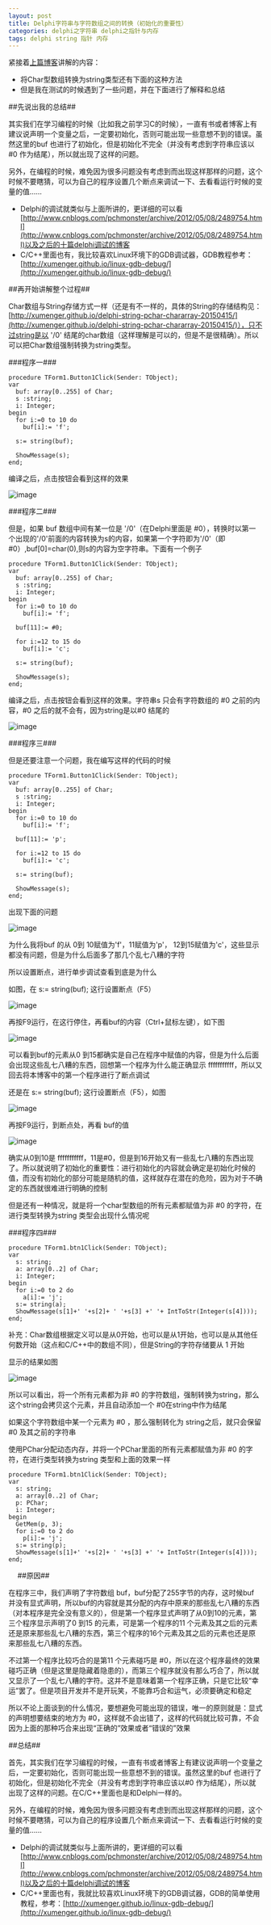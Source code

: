 ```yaml
---
layout: post
title: Delphi字符串与字符数组之间的转换（初始化的重要性）
categories: delphi之字符串 delphi之指针与内存
tags: delphi string 指针 内存
---
```



紧接着[上篇博客](http://xumenger.github.io/delphi-string-pchar-chararray-20150422-01/)讲解的内容：

* 将Char型数组转换为string类型还有下面的这种方法
* 但是我在测试的时候遇到了一些问题，并在下面进行了解释和总结


##先说出我的总结##

其实我们在学习编程的时候（比如我之前学习C的时候），一直有书或者博客上有建议说声明一个变量之后，一定要初始化，否则可能出现一些意想不到的错误。虽然这里的buf 也进行了初始化，但是初始化不完全（并没有考虑到字符串应该以#0 作为结尾），所以就出现了这样的问题。

另外，在编程的时候，难免因为很多问题没有考虑到而出现这样那样的问题，这个时候不要瞎猜，可以为自己的程序设置几个断点来调试一下、去看看运行时候的变量的值……

* Delphi的调试就类似与上面所讲的，更详细的可以看[http://www.cnblogs.com/pchmonster/archive/2012/05/08/2489754.html](http://www.cnblogs.com/pchmonster/archive/2012/05/08/2489754.html)以及之后的十篇delphi调试的博客
* C/C++里面也有，我比较喜欢Linux环境下的GDB调试器，GDB教程参考：[http://xumenger.github.io/linux-gdb-debug/](http://xumenger.github.io/linux-gdb-debug/)

 
##再开始讲解整个过程##

Char数组与String存储方式一样（还是有不一样的，具体的String的存储结构见：[http://xumenger.github.io/delphi-string-pchar-chararray-20150415/](http://xumenger.github.io/delphi-string-pchar-chararray-20150415/)），只不过string是以 '/0' 结尾的char数组（这样理解是可以的，但是不是很精确）。所以可以把Char数组强制转换为string类型。

###程序一###

    procedure TForm1.Button1Click(Sender: TObject);
    var
      buf: array[0..255] of Char;
      s :string;
      i: Integer;
    begin
      for i:=0 to 10 do
        buf[i]:= 'f';
    
      s:= string(buf);
    
      ShowMessage(s);
    end;
 

编译之后，点击按钮会看到这样的效果

![image](../media/image/2015-04-22/1.png)


###程序二###

但是，如果 buf 数组中间有某一位是 '/0'（在Delphi里面是 #0），转换时以第一个出现的'/0'前面的内容转换为s的内容，如果第一个字符即为'/0'（即#0）,buf[0]=char(0),则s的内容为空字符串。下面有一个例子

    procedure TForm1.Button1Click(Sender: TObject);
    var
      buf: array[0..255] of Char;
      s :string;
      i: Integer;
    begin
      for i:=0 to 10 do
        buf[i]:= 'f';
    
      buf[11]:= #0;
    
      for i:=12 to 15 do
        buf[i]:= 'c';
    
      s:= string(buf);
    
      ShowMessage(s);
    end;
 
编译之后，点击按钮会看到这样的效果。字符串s 只会有字符数组的 #0 之前的内容，#0 之后的就不会有，因为string是以#0 结尾的

![image](../media/image/2015-04-22/2.png) 

###程序三###

但是还要注意一个问题，我在编写这样的代码的时候

    procedure TForm1.Button1Click(Sender: TObject);
    var
      buf: array[0..255] of Char;
      s :string;
      i: Integer;
    begin
      for i:=0 to 10 do
        buf[i]:= 'f';
    
      buf[11]:= 'p';
    
      for i:=12 to 15 do
        buf[i]:= 'c';
    
      s:= string(buf);
    
      ShowMessage(s);
    end;

出现下面的问题

![image](../media/image/2015-04-22/3.png)

为什么我将buf 的从 0到 10赋值为'f'，11赋值为'p'， 12到15赋值为'c'，这些显示都没有问题，但是为什么后面多了那几个乱七八糟的字符

所以设置断点，进行单步调试查看到底是为什么

如图，在  s:= string(buf); 这行设置断点（F5）

![image](../media/image/2015-04-22/4.png)

再按F9运行，在这行停住，再看buf的内容（Ctrl+鼠标左键），如下图

![image](../media/image/2015-04-22/5.png)

可以看到buf的元素从0 到15都确实是自己在程序中赋值的内容，但是为什么后面会出现这些乱七八糟的东西，回想第一个程序为什么能正确显示 fffffffffff，所以又回去将本博客中的第一个程序进行了断点调试

还是在  s:= string(buf); 这行设置断点（F5），如图

![image](../media/image/2015-04-22/6.png)

再按F9运行，到断点处，再看 buf的值

![image](../media/image/2015-04-22/7.png)

确实从0到10是 fffffffffff，11是#0，但是到16开始又有一些乱七八糟的东西出现了。所以就说明了初始化的重要性：进行初始化的内容就会确定是初始化时候的值，而没有初始化的部分可能是随机的值，这样就存在潜在的危险，因为对于不确定的东西就很难进行明确的控制

但是还有一种情况，就是将一个char型数组的所有元素都赋值为非 #0 的字符，在进行类型转换为string 类型会出现什么情况呢

###程序四###

    procedure TForm1.btn1Click(Sender: TObject);
    var
      s: string;
      a: array[0..2] of Char;
      i: Integer;
    begin
      for i:=0 to 2 do
        a[i]:= 'j';
      s:= string(a);
      ShowMessage(s[1]+' '+s[2]+ ' '+s[3] +' '+ IntToStr(Integer(s[4])));
    end;

补充：Char数组根据定义可以是从0开始，也可以是从1开始，也可以是从其他任何数开始（这点和C/C++中的数组不同），但是String的字符存储要从 1 开始

显示的结果如图

![image](../media/image/2015-04-22/8.png)

所以可以看出，将一个所有元素都为非 #0 的字符数组，强制转换为string，那么这个string会拷贝这个元素，并且自动添加一个 #0在string中作为结尾

如果这个字符数组中某一个元素为 #0 ，那么强制转化为 string之后，就只会保留#0 及其之前的字符串

使用PChar分配动态内存，并将一个PChar里面的所有元素都赋值为非 #0 的字符，在进行类型转换为string 类型和上面的效果一样

    procedure TForm1.btn1Click(Sender: TObject);
    var
      s: string;
      a: array[0..2] of Char;
      p: PChar;
      i: Integer;
    begin
      GetMem(p, 3);
      for i:=0 to 2 do
        p[i]:= 'j';
      s:= string(p);
      ShowMessage(s[1]+' '+s[2]+ ' '+s[3] +' '+ IntToStr(Integer(s[4])));
    end;
　 
##原因##

在程序三中，我们声明了字符数组 buf，buf分配了255字节的内存，这时候buf 并没有显式声明，所以buf的内容就是其分配的内存中原来的那些乱七八糟的东西（对本程序是完全没有意义的），但是第一个程序显式声明了从0到10的元素，第三个程序显示声明了0 到15 的元素，可是第一个程序的11 个元素及其之后的元素还是原来那些乱七八糟的东西，第三个程序的16个元素及其之后的元素也还是原来那些乱七八糟的东西。

不过第一个程序比较巧合的是第11 个元素碰巧是 #0，所以在这个程序最终的效果碰巧正确（但是这里是隐藏着隐患的），而第三个程序就没有那么巧合了，所以就又显示了一个乱七八糟的字符。这并不是意味着第一个程序正确，只是它比较“幸运”罢了。但是项目开发并不是开玩笑，不能靠巧合和运气，必须要确定和稳定

所以不论上面谈到的什么情况，要想避免可能出现的错误，唯一的原则就是：显式的声明想要结束的地方为 #0，这样就不会出错了，这样的代码就比较可靠，不会因为上面的那种巧合来出现“正确的”效果或者“错误的”效果


##总结##

首先，其实我们在学习编程的时候，一直有书或者博客上有建议说声明一个变量之后，一定要初始化，否则可能出现一些意想不到的错误。虽然这里的buf 也进行了初始化，但是初始化不完全（并没有考虑到字符串应该以#0 作为结尾），所以就出现了这样的问题。在C/C++里面也是和Delphi一样的。

另外，在编程的时候，难免因为很多问题没有考虑到而出现这样那样的问题，这个时候不要瞎猜，可以为自己的程序设置几个断点来调试一下、去看看运行时候的变量的值……

* Delphi的调试就类似与上面所讲的，更详细的可以看[http://www.cnblogs.com/pchmonster/archive/2012/05/08/2489754.html](http://www.cnblogs.com/pchmonster/archive/2012/05/08/2489754.html)以及之后的十篇delphi调试的博客
* C/C++里面也有，我就比较喜欢Linux环境下的GDB调试器，GDB的简单使用教程，参考：[http://xumenger.github.io/linux-gdb-debug/](http://xumenger.github.io/linux-gdb-debug/)